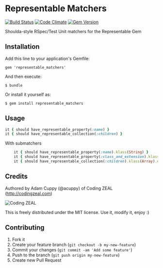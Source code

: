 # Representable Matchers

[![Build Status](https://travis-ci.org/CodingZeal/representable_matchers.png?branch=master)](https://travis-ci.org/CodingZeal/representable_matchers) [![Code Climate](https://codeclimate.com/github/CodingZeal/representable_matchers.png)](https://codeclimate.com/github/CodingZeal/representable_matchers) [![Gem Version](https://badge.fury.io/rb/representable_matchers.png)](http://badge.fury.io/rb/representable_matchers)

Shoulda-style RSpec/Test Unit matchers for the Representable Gem

## Installation

Add this line to your application's Gemfile:

    gem 'representable_matchers'

And then execute:

    $ bundle

Or install it yourself as:

    $ gem install representable_matchers

## Usage
```ruby
it { should have_representable_property(:name) }
it { should have_representable_collection(:children) }
```

With submatchers
```ruby
    it { should have_representable_property(:name).klass(String) }
    it { should have_representable_property(:class_and_extension).klass(Array).extends(AbstractRepresenter) }
    it { should have_representable_collection(:children).klass(Array).extends(AbstractRepresenter).parse_strategy(:sync) }
```

## Credits

Authored by Adam Cuppy (@acuppy) of Coding ZEAL (http://codingzeal.com)

![Coding ZEAL](https://googledrive.com/host/0B3TWa6M1MsWeWmxRZWhscllwTzA/ZEAL-logo-final-150.png)

This is freely distributed under the MIT license.  Use it, modify it,
enjoy :)

## Contributing

1. Fork it
2. Create your feature branch (`git checkout -b my-new-feature`)
3. Commit your changes (`git commit -am 'Add some feature'`)
4. Push to the branch (`git push origin my-new-feature`)
5. Create new Pull Request
